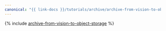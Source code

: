 ```yaml
---
canonical: "{{ link-docs }}/tutorials/archive/archive-from-vision-to-object-storage"
---
```


{% include [archive-from-vision-to-object-storage](../../_tutorials/archive/archive-from-vision-to-object-storage.md) %}